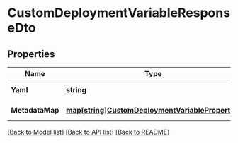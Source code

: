 # CustomDeploymentVariableResponseDto

## Properties
Name | Type | Description | Notes
------------ | ------------- | ------------- | -------------
**Yaml** | **string** |  | [default to null]
**MetadataMap** | [**map[string]CustomDeploymentVariableProperties**](CustomDeploymentVariableProperties.md) |  | [default to null]

[[Back to Model list]](../README.md#documentation-for-models) [[Back to API list]](../README.md#documentation-for-api-endpoints) [[Back to README]](../README.md)

